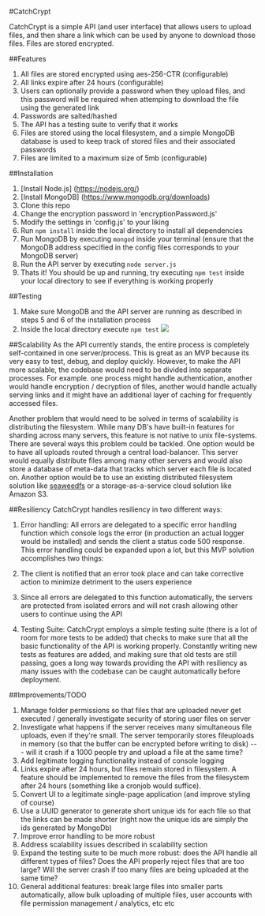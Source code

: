 #CatchCrypt

CatchCrypt is a simple API (and user interface) that allows users to upload files, and then share a link which can be used by anyone to download those files. Files are stored encrypted.

##Features
1. All files are stored encrypted using aes-256-CTR (configurable)
2. All links expire after 24 hours (configurable)
3. Users can optionally provide a password when they upload files, and this password will be required when attemping to download the file using the generated link
4. Passwords are salted/hashed
5. The API has a testing suite to verify that it works
6. Files are stored using the local filesystem, and a simple MongoDB database is used to keep track of stored files and their associated passwords
7. Files are limited to a maximum size of 5mb (configurable)

##Installation
1. [Install Node.js] (https://nodejs.org/)
2. [Install MongoDB] (https://www.mongodb.org/downloads)
3. Clone this repo
4. Change the encryption password in 'encryptionPassword.js'
5. Modify the settings in 'config.js' to your liking
6. Run `npm install` inside the local directory to install all dependencies
7. Run MongoDB by executing `mongod` inside your terminal (ensure that the MongoDB address specified in the config files corresponds to your MongoDB server)
8. Run the API server by executing `node server.js`
9. Thats it! You should be up and running, try executing `npm test` inside your local directory to see if everything is working properly

##Testing
1. Make sure MongoDB and the API server are running as described in steps 5 and 6 of the installation process
2. Inside the local directory execute `npm test`
![](https://github.com/github/training-kit/blob/master/documentation/testsExample.png)

##Scalability
As the API currently stands, the entire process is completely self-contained in one server/process. This is great as an MVP because its very easy to test, debug, and deploy quickly. However, to make the API more scalable, the codebase would need to be divided into separate processes. For example. one process might handle authentication, another would handle encryption / decryption of files, another would handle actually serving links and it might have an additional layer of caching for frequently accessed files.

Another problem that would need to be solved in terms of scalability is distributing the filesystem. While many DB's have built-in features for sharding across many servers, this feature is not native to unix file-systems. There are several ways this problem could be tackled. One option would be to have all uploads routed through a central load-balancer. This server would equally distribute files among many other servers and would also store a database of meta-data that tracks which server each file is located on. Another option would be to use an existing distributed filesystem solution like [seaweedfs](https://github.com/chrislusf/seaweedfs) or a storage-as-a-service cloud solution like Amazon S3.

##Resiliency
CatchCrypt handles resiliency in two different ways:
1. Error handling: All errors are delegated to a specific error handling function which console logs the error (in production an actual logger would be installed) and sends the client a status code 500 response. This error handling could be expanded upon a lot, but this MVP solution accomplishes two things: 
  1. The client is notified that an error took place and can take corrective action to minimize detriment to the users experience
  2. Since all errors are delegated to this function automatically, the servers are protected from isolated errors and will not crash allowing other users to continue using the API

2. Testing Suite: CatchCrypt employs a simple testing suite (there is a lot of room for more tests to be added) that checks to make sure that all the basic functionality of the API is working properly. Constantly writing new tests as features are added, and making sure that old tests are still passing, goes a long way towards providing the API with resiliency as many issues with the codebase can be caught automatically before deployment.

##Improvements/TODO
1. Manage folder permissions so that files that are uploaded never get executed / generally investigate security of storing user files on server
2. Investigate what happens if the server receives many simultaneous file uploads, even if they're small. The server temporarily stores fileuploads in memory (so that the buffer can be encrypted before writing to disk) --- will it crash if a 1000 people try and upload a file at the same time?
3. Add legitimate logging functionality instead of console logging
4. Links expire after 24 hours, but files remain stored in filesystem. A feature should be implemented to remove the files from the filesystem after 24 hours (something like a cronjob would suffice).
5. Convert UI to a legitimate single-page application (and improve styling of course)
6. Use a UUID generator to generate short unique ids for each file so that the links can be made shorter (right now the unique ids are simply the ids generated by MongoDb)
7. Improve error handling to be more robust
8. Address scalability issues described in scalability section
9. Expand the testing suite to be much more robust: does the API handle all different types of files? Does the API properly reject files that are too large? Will the server crash if too many files are being uploaded at the same time?
10. General additional features: break large files into smaller parts automatically, allow bulk uploading of multiple files, user accounts with file permission management / analytics, etc etc
